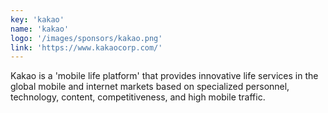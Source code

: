 ```yaml
---
key: 'kakao'
name: 'kakao'
logo: '/images/sponsors/kakao.png'
link: 'https://www.kakaocorp.com/'
---
```


Kakao is a 'mobile life platform' that provides innovative life services in the global mobile and internet markets based on specialized personnel, technology, content, competitiveness, and high mobile traffic.
